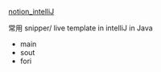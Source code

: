 [notion_intelliJ](https://www.notion.so/nture4388/intelliJ-6ad165c233704b7ebc8d1c5960d40abd?pvs=4)





常用 snipper/ live template in intelliJ in Java
- main
- sout
- fori